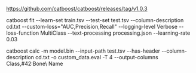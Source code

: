 https://github.com/catboost/catboost/releases/tag/v1.0.3

catboost fit --learn-set train.tsv --test-set test.tsv --column-description cd.txt --custom-loss="AUC,Precision,Recall" --logging-level Verbose --loss-function MultiClass  --text-processing processing.json --learning-rate 0.03

catboost calc -m model.bin --input-path test.tsv --has-header --column-description cd.txt -o custom_data.eval -T 4 --output-columns Class,#42:Bone\ Name
